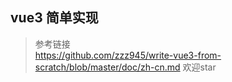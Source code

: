 ## vue3 简单实现
> 参考链接  
> https://github.com/zzz945/write-vue3-from-scratch/blob/master/doc/zh-cn.md
> 欢迎star